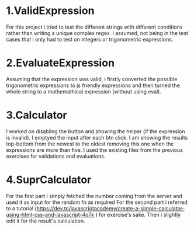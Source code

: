 # 1.ValidExpression
For this project i tried to test the different strings with different conditions
rather than writing a unique complex regex.
I assumed, not being in the test cases that i only had to test on integers or
trigonometric expressions.

# 2.EvaluateExpression
Assuming that the expression was valid, i firstly converted the possible
trigonometric expressions to js friendly expressions and then turned the whole
string to a mathemathical expression (without using eval).

# 3.Calculator
I worked on disabling the button and showing the helper (if the expression
is invalid).
I emptyed the input after each btn click.
I am showing the results top-bottom from the newest to the oldest removing this
one when the expressions are more than five.
I used the existing files from the previous exercises for validations and
evaluations.

# 4.SuprCalculator
For the first part i simply fetched the number coming from the server and used
it as input for the random fn as required
For the second part i referred to a tutorial (https://dev.to/javascriptacademy/create-a-simple-calculator-using-html-css-and-javascript-4o7k ) for exercise's sake.
Then i slightly edit it for the result's calculation.

